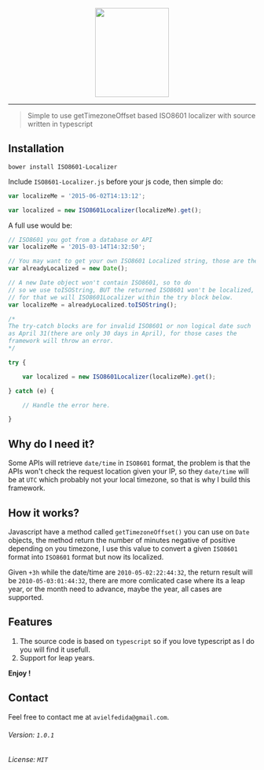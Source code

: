 <p align="center">
	<img height="181" width="150" src="http://i.imgur.com/070F7jH.png">
</p>

---

> Simple to use getTimezoneOffset based ISO8601 localizer with source written in typescript

## Installation

```
bower install ISO8601-Localizer
```

Include `ISO8601-Localizer.js` before your js code, then simple do:

```javascript
var localizeMe = '2015-06-02T14:13:12';

var localized = new ISO8601Localizer(localizeMe).get();
```

A full use would be:

```javascript
// ISO8601 you got from a database or API
var localizeMe = '2015-03-14T14:32:50';

// You may want to get your own ISO8601 Localized string, those are the steps:
var alreadyLocalized = new Date();

// A new Date object won't contain ISO8601, so to do
// so we use toISOString, BUT the returned ISO8601 won't be localized,
// for that we will ISO8601Localizer within the try block below.
var localizeMe = alreadyLocalized.toISOString();

/*
The try-catch blocks are for invalid ISO8601 or non logical date such
as April 31(there are only 30 days in April), for those cases the
framework will throw an error.
*/

try {

	var localized = new ISO8601Localizer(localizeMe).get();

} catch (e) {

	// Handle the error here.

}
```

## Why do I need it?

Some APIs will retrieve `date/time` in `ISO8601` format, the problem is that the APIs won't check the request
location given your IP, so they `date/time` will be at `UTC` which probably not your local timezone, so that is why I build this framework.

## How it works?

Javascript have a method called `getTimezoneOffset()` you can use on `Date` objects, the method return the number of minutes negative of positive depending on you timezone, I use this value to convert a given `ISO8601` format into `ISO8601` format but now its localized.

Given `+3h` while the date/time are `2010-05-02:22:44:32`, the return result will be `2010-05-03:01:44:32`, there are more comlicated case where its a leap year, or the  month need to advance, maybe the year, all cases are supported.

## Features

1. The source code is based on `typescript` so if you love typescript as I do you will find it usefull.
2. Support for leap years.

**Enjoy !**

## Contact

Feel free to contact me at `avielfedida@gmail.com`.

###### Version: `1.0.1`

###### License: `MIT`
